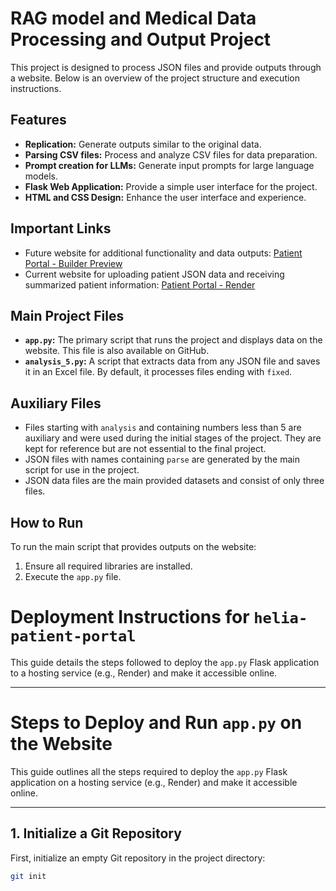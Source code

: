 # RAG model and Medical Data Processing and Output Project

This project is designed to process JSON files and provide outputs through a website. Below is an overview of the project structure and execution instructions.

## Features
- **Replication:** Generate outputs similar to the original data.
- **Parsing CSV files:** Process and analyze CSV files for data preparation.
- **Prompt creation for LLMs:** Generate input prompts for large language models.
- **Flask Web Application:** Provide a simple user interface for the project.
- **HTML and CSS Design:** Enhance the user interface and experience.

## Important Links
- Future website for additional functionality and data outputs: [Patient Portal - Builder Preview](https://patient-portal-yrdq1xv3y4hn074m.builder-preview.com/)
- Current website for uploading patient JSON data and receiving summarized patient information: [Patient Portal - Render](https://helia-patient-portal.onrender.com)

## Main Project Files
- **`app.py`:** The primary script that runs the project and displays data on the website. This file is also available on GitHub.
- **`analysis_5.py`:** A script that extracts data from any JSON file and saves it in an Excel file. By default, it processes files ending with `fixed`.

## Auxiliary Files
- Files starting with `analysis` and containing numbers less than 5 are auxiliary and were used during the initial stages of the project. They are kept for reference but are not essential to the final project.
- JSON files with names containing `parse` are generated by the main script for use in the project.
- JSON data files are the main provided datasets and consist of only three files.

## How to Run
To run the main script that provides outputs on the website:
1. Ensure all required libraries are installed.
2. Execute the `app.py` file.


# Deployment Instructions for `helia-patient-portal`

This guide details the steps followed to deploy the `app.py` Flask application to a hosting service (e.g., Render) and make it accessible online.

---
# Steps to Deploy and Run `app.py` on the Website

This guide outlines all the steps required to deploy the `app.py` Flask application on a hosting service (e.g., Render) and make it accessible online.

---

## 1. Initialize a Git Repository
First, initialize an empty Git repository in the project directory:
```bash
git init




